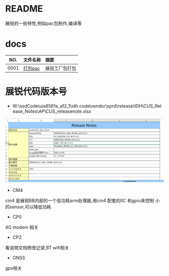 # README

展锐的一些特性,例如pac包制作,编译等

# docs

NO.|文件名称|摘要
:--:|:--|:--
0001| [打包pac](unisoc/0001_pac.md) | 展锐工厂包打包

# 展锐代码版本号

* W:\ssdCode\uis8581e_a12_1\idh.code\vendor\sprd\release\IDH\CUS_Release_Notes\AP\CUS_releasenote.xlsx

![0001_0001](unisoc/images/0001_0001.png)

* CM4

cm4 是展锐BB内部的一个低功耗arm处理器,用cm4 配套的IIC 和gpio来控制 小的sensor,可以降低功耗

* CP0

4G  modem 相关

* CP2

看说明文档修改记录,BT wifi相关

* GNSS

gps相关